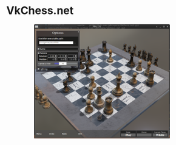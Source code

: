 # VkChess.net

<p align="center">
  <a href="screenshot.png">
	<kbd><img src="screenshot.png" height="300"></kbd>
  </a>
</p>
